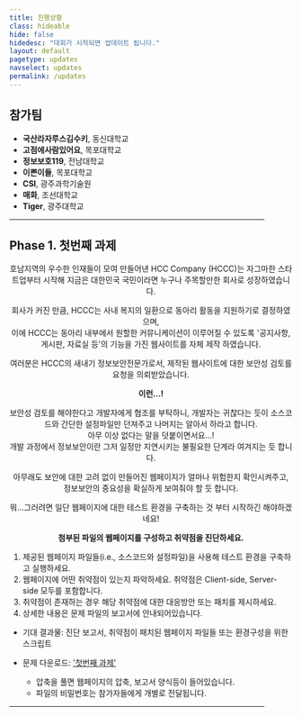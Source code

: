 ```yaml
---
title: 진행상황
class: hideable
hide: false
hidedesc: "대회가 시작되면 업데이트 됩니다."
layout: default
pagetype: updates
navselect: updates
permalink: /updates
---
```

## 참가팀 

* **국산라자루스김수키**, 동신대학교
* **고점에사람있어요**, 목포대학교
* **정보보호119**, 전남대학교
* **이쁜이들**, 목포대학교
* **CSI**, 광주과학기술원
* **매화**, 조선대학교
* **Tiger**, 광주대학교

<p></p><hr style="width:90%;"><p></p>

## Phase 1. 첫번째 과제

<center>

호남지역의 우수한 인재들이 모여 만들어낸 HCC Company (HCCC)는 자그마한 스타트업부터 시작해 지금은 대한민국 국민이라면 누구나 주목할만한 회사로 성장하였습니다.  

회사가 커진 만큼, HCCC는 사내 복지의 일환으로 동아리 활동을 지원하기로 결정하였으며,   
이에 HCCC는 동아리 내부에서 원할한 커뮤니케이션이 이루어질 수 있도록 '공지사항, 게시판, 자료실 등'의 기능을 가진 웹사이트를 자체 제작 하였습니다.  

여러분은 HCCC의 새내기 정보보안전문가로서, 제작된 웹사이트에 대한 보안성 검토를 요청을 의뢰받았습니다.  
   
   **이런...!**  
   
보안성 검토를 해야한다고 개발자에게 협조를 부탁하니, 개발자는 귀찮다는 듯이 소스코드와 간단한 설정파일만 던져주고 나머지는 알아서 하라고 합니다.  
아무 이상 없다는 말을 덧붙이면서요...!   
개발 과정에서 정보보안이란 그저 일정만 지연시키는 불필요한 단계라 여겨지는 듯 합니다.  

아무래도 보안에 대한 고려 없이 만들어진 웹페이지가 얼마나 위험한지 확인시켜주고,   
정보보안의 중요성을 확실하게 보여줘야 할 듯 합니다. 

뭐...그러려면 일단 웹페이지에 대한 테스트 환경을 구축하는 것 부터 시작하긴 해야하겠네요!

**첨부된 파일의 웹페이지를 구성하고 취약점을 진단하세요.**

</center>

1. 제공된 웹페이지 파일들(i.e., 소스코드와 설정파일)을 사용해 테스트 환경을 구축하고 실행하세요.
2. 웹페이지에 어떤 취약점이 있는지 파악하세요. 취약점은 Client-side, Server-side 모두를 포함합니다.
3. 취약점이 존재하는 경우 해당 취약점에 대한 대응방안 또는 패치를 제시하세요.
4. 상세한 내용은 문제 파일의 보고서에 안내되어있습니다.
   
* 기대 결과물: 진단 보고서, 취약점이 패치된 웹페이지 파일들 또는 환경구성을 위한 스크립트
  
* 문제 다운로드: ['첫번째 과제'](pds/hccc2022_p11.zip)  
    - 압축을 풀면 웹페이지의 압축, 보고서 양식등이 들어있습니다. 
    - 파일의 비밀번호는 참가자들에게 개별로 전달됩니다. 

<p></p><hr style="width:90%;"><p></p>